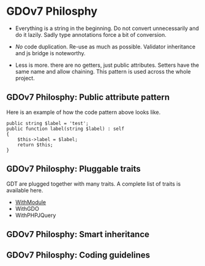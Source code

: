 # GDOv7 Philosphy

 - Everything is a string in the beginning. Do not convert unnecessarily and do it lazily. Sadly type annotations force a bit of conversion.

 - *No* code duplication. Re-use as much as possible. Validator inheritance and js bridge is noteworthy.

 - Less is more. there are no getters, just public attributes. Setters have the same name and allow chaining. This pattern is used across the whole project.
 
 
## GDOv7 Philosphy: Public attribute pattern

Here is an example of how the code pattern above looks like.

    public string $label = 'test';
    public function label(string $label) : self
    {
        $this->label = $label;
        return $this;
    }


## GDOv7 Philosphy: Pluggable traits

GDT are plugged together with many traits.
A complete list of traits is available here.

 - [WithModule](../)
 - WithGDO
 - WithPHPJQuery
 
 
## GDOv7 Philosphy: Smart inheritance


## GDOv7 Philosphy: Coding guidelines



